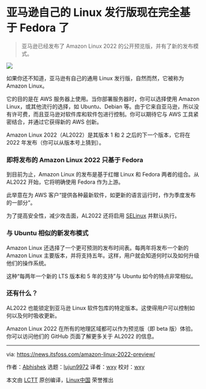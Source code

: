 [#]: subject: "Amazon’s Own Linux Distribution is Now Completely Based on Fedora"
[#]: via: "https://news.itsfoss.com/amazon-linux-2022-preview/"
[#]: author: "Abhishek https://news.itsfoss.com/author/root/"
[#]: collector: "lujun9972"
[#]: translator: "wxy"
[#]: reviewer: "wxy"
[#]: publisher: " "
[#]: url: " "

亚马逊自己的 Linux 发行版现在完全基于 Fedora 了
======

> 亚马逊已经发布了 Amazon Linux 2022 的公开预览版，并有了新的发布模式。

![](https://i1.wp.com/news.itsfoss.com/wp-content/uploads/2021/11/amazon-linux-2022.png?w=1200&ssl=1)

如果你还不知道，亚马逊有自己的通用 Linux 发行版，自然而然，它被称为 Amazon Linux。

它的目的是在 AWS 服务器上使用。当你部署服务器时，你可以选择使用 Amazon Linux，或其他流行的选择，如 Ubuntu、Debian 等。由于它来自亚马逊，所以没有许可费，而且亚马逊对软件库和软件包进行控制。你可以期待它与 AWS 工具紧密结合，并通过它获得新的 AWS 创新。

Amazon Linux 2022（AL2022）是其版本 1 和 2 之后的下一个版本，它将在 2022 年发布（你可以从版本号上猜到）。

### 即将发布的 Amazon Linux 2022 只基于 Fedora

到目前为止，Amazon Linux 的发布是基于红帽 Linux 和 Fedora 两者的组合。从 AL2022 开始，它将明确使用 Fedora 作为上游。

此举意在为 AWS 客户“提供各种最新软件，如更新的语言运行时，作为季度发布的一部分”。

为了提高安全性，减少攻击面，AL2022 还将启用 [SELinux][1] 并默认执行。

### 与 Ubuntu 相似的新发布模式

Amazon Linux 还选择了一个更可预测的发布时间表。每两年将发布一个新的 Amazon Linux 主要版本，并将支持五年。这样，用户就会知道何时以及如何升级他们的操作系统。

这种“每两年一个新的 LTS 版本和 5 年的支持”与 Ubuntu 如今的特点非常相似。

### 还有什么？

AL2022 也能锁定到亚马逊 Linux 软件包库的特定版本。这使得用户可以控制如何以及何时吸收更新。

Amazon Linux 2022 在所有的地理区域都可以作为预览版（即 beta 版）体验。你可以访问他们的 GitHub 页面了解更多关于 AL2022 的信息。


--------------------------------------------------------------------------------

via: https://news.itsfoss.com/amazon-linux-2022-preview/

作者：[Abhishek][a]
选题：[lujun9972][b]
译者：[wxy](https://github.com/wxy)
校对：[wxy](https://github.com/wxy) 

本文由 [LCTT](https://github.com/LCTT/TranslateProject) 原创编译，[Linux中国](https://linux.cn/) 荣誉推出

[a]: https://news.itsfoss.com/author/root/
[b]: https://github.com/lujun9972
[1]: https://linuxhandbook.com/selinux/
